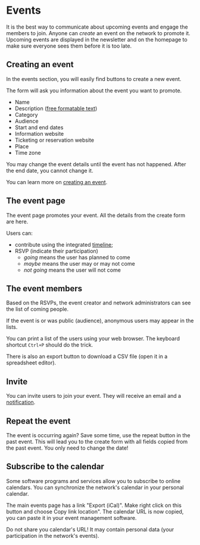 
Events
==============

It is the best way to communicate about upcoming events and engage the members to join. Anyone can *create* an event on the network to promote it. Upcoming events are displayed in the newsletter and on the homepage to make sure everyone sees them before it is too late.

Creating an event
-------------------

In the events section, you will easily find buttons to create a new event.

The form will ask you information about the event you want to promote.

* Name
* Description ([free formatable text](TextFormat.en.md))
* Category
* Audience
* Start and end dates
* Information website
* Ticketing or reservation website
* Place
* Time zone

You may change the event details until the event has not happened. After the end date, you cannot change it.

You can learn more on [creating an event](Events/Create.en.md).


The event page
--------------------

The event page promotes your event. All the details from the create form are here.

Users can:

* contribute using the integrated [timeline](Timelines.en.md); 
* RSVP (indicate their participation)
    * *going* means the user has planned to come
    * *maybe* means the user may or may not come
    * *not going* means the user will not come 


The event members
---------------------

Based on the RSVPs, the event creator and network administrators can see the list of coming people.

If the event is or was public (audience), anonymous users may appear in the lists.

You can print a list of the users using your web browser. The keyboard shortcut `Ctrl+P` should do the trick.

There is also an export button to download a CSV file (open it in a spreadsheet editor).

Invite
---------------

You can invite users to join your event. They will receive an email and a [notification](Notifications.en.md).



Repeat the event
-----------------------

The event is occurring again? Save some time, use the repeat button in the past event. This will lead you to the create form with all fields copied from the past event. You only need to change the date!


Subscribe to the calendar
-------------------------------------------------

Some software programs and services allow you to subscribe to online calendars. You can synchronize the network's calendar in your personal calendar.

The main events page has a link "Export (iCal)". Make  right click on this button and choose Copy link location". The calendar URL is now copied, you can paste it in your event management software.

Do not share you calendar's URL! It may contain personal data (your participation in the network's events).



